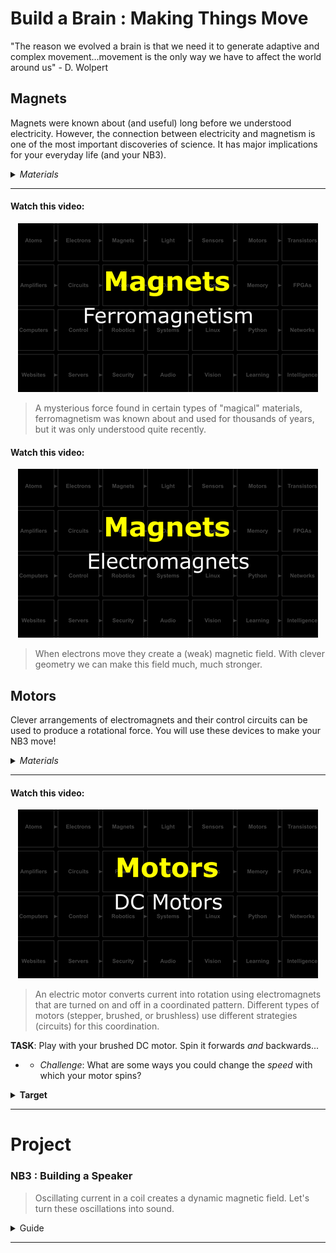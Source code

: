 # Build a Brain : Making Things Move
"The reason we evolved a brain is that we need it to generate adaptive and complex movement...movement is the only way we have to affect the world around us" - D. Wolpert

## Magnets
Magnets were known about (and useful) long before we understood electricity. However, the connection between electricity and magnetism is one of the most important discoveries of science. It has major implications for your everyday life (and your NB3).

<details><summary><i>Materials</i></summary><p>

Name|Depth|Description| # |Data|Link|
:-------|:---:|:----------|:-:|:--:|:--:|
Magnet Wire|01|Narrow gauge epoxy insulated (1 m)|1|[-D-](/boxes/magnets/)|[-L-](https://www.amazon.co.uk/sourcing-map-Enameled-Transformers-Inductors/dp/B0CYP8L4L1)
Magnet|01|Neodymium disc (8 mm x 3 mm)|4|[-D-](/boxes/magnets/)|[-L-](https://uk.farnell.com/duratool/d01766/magnets-rare-earth-8-x-3mm-pk10/dp/1888095)
USB Sound Card|01|USB to 3.5 mm Audio out/in|1|[-D-](/boxes/magnets/)|[-L-](https://www.amazon.co.uk/UGREEN-USB-C-3-5mm-Female-Adapter-dp-B08TR7LWQH/dp/B08TR7LWQH)
Stereo Plug Terminal|01|3.5 mm plug to screw terminal|2|[-D-](/boxes/magnets/)|[-L-](https://www.amazon.co.uk/dp/B07MNYBFL9)

</p></details><hr>

#### Watch this video: 
<p align="center">
<a href="https://vimeo.com/1031272573" title="Control+Click to watch in new tab"><img src="../../../../boxes/magnets/_resources/lessons/thumbnails/Ferromagnetism.gif" alt="Ferromagnetism" width="480"/></a>
</p>

> A mysterious force found in certain types of "magical" materials, ferromagnetism was known about and used for thousands of years, but it was only understood quite recently.


#### Watch this video: 
<p align="center">
<a href="https://vimeo.com/1031275874" title="Control+Click to watch in new tab"><img src="../../../../boxes/magnets/_resources/lessons/thumbnails/Electromagnets.gif" alt="Electromagnets" width="480"/></a>
</p>

> When electrons move they create a (weak) magnetic field. With clever geometry we can make this field much, much stronger.


## Motors
Clever arrangements of electromagnets and their control circuits can be used to produce a rotational force. You will use these devices to make your NB3 move!

<details><summary><i>Materials</i></summary><p>

Name|Depth|Description| # |Data|Link|
:-------|:---:|:----------|:-:|:--:|:--:|
DC Brushed Motor|01|6V Brushed DC motor|1|[-D-](/boxes/motors/)|[-L-](https://www.amazon.co.uk/Gikfun-1V-6V-Hobby-Arduino-EK1894/dp/B07BHHP2BT)

</p></details><hr>

#### Watch this video: 
<p align="center">
<a href="https://vimeo.com/1031627739" title="Control+Click to watch in new tab"><img src="../../../../boxes/motors/_resources/lessons/thumbnails/DC-Motors.gif" alt="DC Motors" width="480"/></a>
</p>

> An electric motor converts current into rotation using electromagnets that are turned on and off in a coordinated pattern. Different types of motors (stepper, brushed, or brushless) use different strategies (circuits) for this coordination.


**TASK**: Play with your brushed DC motor. Spin it forwards *and* backwards...
- - *Challenge*: What are some ways you could change the *speed* with which your motor spins?
<details><summary><strong>Target</strong></summary>
    Switching the direction that current flows through your motor will change the direction it spins.
</details><hr>


# Project
### NB3 : Building a Speaker
> Oscillating current in a coil creates a dynamic magnetic field. Let's turn these oscillations into sound.

<details><summary><weak>Guide</weak></summary>
:-:-: A video guide to completing this project can be viewed <a href="https://vimeo.com/1031277112" target="_blank" rel="noopener noreferrer">here</a>.
</details><hr>


